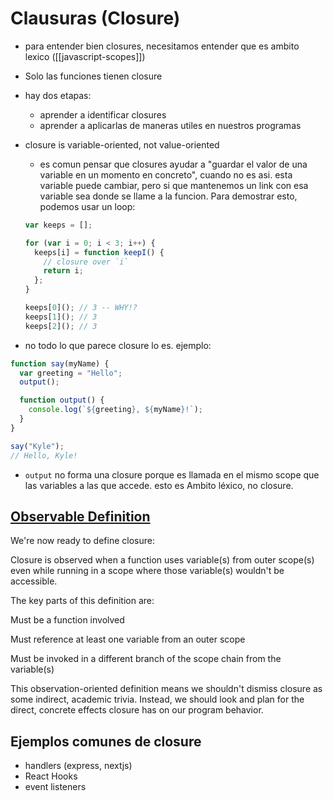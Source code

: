 # Clausuras (Closure)

- para entender bien closures, necesitamos entender que es ambito lexico ([[javascript-scopes]])
- Solo las funciones tienen closure
- hay dos etapas:
  - aprender a identificar closures
  - aprender a aplicarlas de maneras utiles en nuestros programas
- closure is variable-oriented, not value-oriented

  - es comun pensar que closures ayudar a "guardar el valor de una variable en un momento en concreto", cuando no es asi. esta variable puede cambiar, pero si que mantenemos un link con esa variable sea donde se llame a la funcion. Para demostrar esto, podemos usar un loop:

  ```js
  var keeps = [];

  for (var i = 0; i < 3; i++) {
    keeps[i] = function keepI() {
      // closure over `i`
      return i;
    };
  }

  keeps[0](); // 3 -- WHY!?
  keeps[1](); // 3
  keeps[2](); // 3
  ```

- no todo lo que parece closure lo es. ejemplo:

```js
function say(myName) {
  var greeting = "Hello";
  output();

  function output() {
    console.log(`${greeting}, ${myName}!`);
  }
}

say("Kyle");
// Hello, Kyle!
```

- `output` no forma una closure porque es llamada en el mismo scope que las variables a las que accede. esto es Ambito léxico, no closure.

## [Observable Definition](https://github.com/getify/You-Dont-Know-JS/blob/8861041133f496edce0d03885e2e998d50c3414a/scope-closures/ch7.md#observable-definition)

We're now ready to define closure:

Closure is observed when a function uses variable(s) from outer scope(s) even while running in a scope where those variable(s) wouldn't be accessible.

The key parts of this definition are:

Must be a function involved

Must reference at least one variable from an outer scope

Must be invoked in a different branch of the scope chain from the variable(s)

This observation-oriented definition means we shouldn't dismiss closure as some indirect, academic trivia. Instead, we should look and plan for the direct, concrete effects closure has on our program behavior.

## Ejemplos comunes de closure

- handlers (express, nextjs)
- React Hooks
- event listeners



